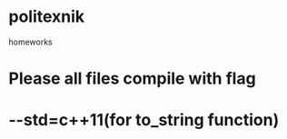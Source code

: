 # politexnik
homeworks

# Please all files compile with flag 
# --std=c++11(for to_string function)
